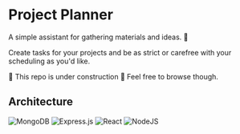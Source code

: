 # Project Planner
A simple assistant for gathering materials and ideas. 🎯

Create tasks for your projects and be as strict or carefree with your scheduling as you'd like.

🚧 This repo is under construction 🚧 Feel free to browse though.

## Architecture
![MongoDB](https://img.shields.io/badge/MongoDB-%234ea94b.svg?style=for-the-badge&logo=mongodb&logoColor=white)
![Express.js](https://img.shields.io/badge/express.js-%23404d59.svg?style=for-the-badge&logo=express&logoColor=%2361DAFB)
![React](https://img.shields.io/badge/react-%2320232a.svg?style=for-the-badge&logo=react&logoColor=%2361DAFB)
![NodeJS](https://img.shields.io/badge/node.js-6DA55F?style=for-the-badge&logo=node.js&logoColor=white)

<!-- ![GitHub Actions](https://img.shields.io/badge/githubactions-%232671E5.svg?style=for-the-badge&logo=githubactions&logoColor=white) -->
<!-- ![Jest](https://img.shields.io/badge/-jest-%23C21325?style=for-the-badge&logo=jest&logoColor=white)
![Testing-Library](https://img.shields.io/badge/-TestingLibrary-%23E33332?style=for-the-badge&logo=testing-library&logoColor=white) -->

<!-- ![MUI](https://img.shields.io/badge/MUI-%230081CB.svg?style=for-the-badge&logo=material-ui&logoColor=white) -->
